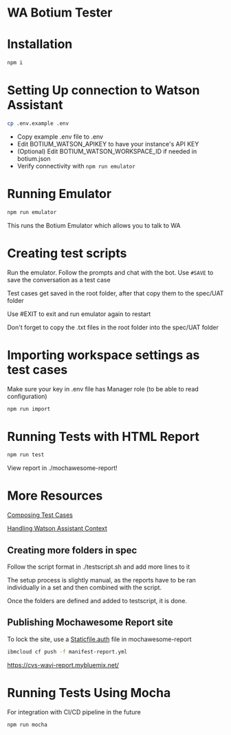 # WA Botium Tester

# Installation

```sh
npm i
```

# Setting Up connection to Watson Assistant

```sh
cp .env.example .env
```

- Copy example .env file to .env
- Edit BOTIUM_WATSON_APIKEY to have your instance's API KEY
- (Optional) Edit BOTIUM_WATSON_WORKSPACE_ID if needed in botium.json
- Verify connectivity with `npm run emulator`

# Running Emulator

```sh
npm run emulator
```

This runs the Botium Emulator which allows you to talk to WA

# Creating test scripts

Run the emulator. Follow the prompts and chat with the bot. Use `#SAVE` to save the conversation as a test case

Test cases get saved in the root folder, after that copy them to the spec/UAT folder

Use #EXIT to exit and run emulator again to restart

Don't forget to copy the .txt files in the root folder into the spec/UAT folder

# Importing workspace settings as test cases

Make sure your key in .env file has Manager role (to be able to read configuration)
```sh
npm run import
```

# Running Tests with HTML Report

```sh
npm run test
```

View report in ./mochawesome-report!

# More Resources

[Composing Test Cases](https://botium-docs.readthedocs.io/en/latest/05_botiumscript/index.html#composing-in-text-files)

[Handling Watson Assistant Context](https://github.com/codeforequity-at/botium-connector-watson#watson-assistant-context-handling)

## Creating more folders in spec

Follow the script format in ./testscript.sh and add more lines to it

The setup process is slightly manual, as the reports have to be ran individually in a set and then combined with the script.

Once the folders are defined and added to testscript, it is done.

## Publishing Mochawesome Report site

To lock the site, use a [Staticfile.auth](https://hostingcanada.org/htpasswd-generator/) file in mochawesome-report

```sh
ibmcloud cf push -f manifest-report.yml
```

https://cvs-wavi-report.mybluemix.net/

# Running Tests Using Mocha

For integration with CI/CD pipeline in the future

```sh
npm run mocha
```
